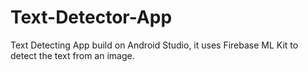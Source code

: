 # Text-Detector-App
Text Detecting App build on Android Studio, it uses Firebase ML Kit to detect the text from an image.

